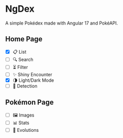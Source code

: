 # NgDex

A simple Pokédex made with Angular 17 and PokéAPI.

## Home Page
- [x] 📋 List
- [ ] 🔍 Search
- [ ] ⏳ Filter
- [ ] ✨ Shiny Encounter
- [x] 🌗 Light/Dark Mode
- [ ] 📸 Detection

## Pokémon Page
- [ ] 🖼️ Images
- [ ] 📊 Stats
- [ ] 🧬 Evolutions